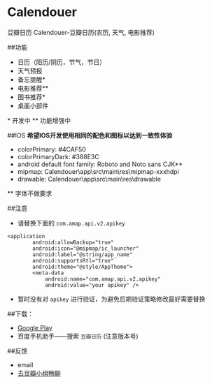 # Calendouer
豆瓣日历
Calendouer-豆瓣日历(农历, 天气, 电影推荐)

##功能
- 日历（阳历/阴历，节气，节日）
- 天气预报
- 备忘提醒*
- 电影推荐**
- 图书推荐*
- 桌面小部件

\* 开发中
\** 功能增强中

##IOS
**希望IOS开发使用相同的配色和图标以达到一致性体验**
- colorPrimary: \#4CAF50
- colorPrimaryDark: \#388E3C
- android default font family: Roboto and Noto sans CJK**
- mipmap: Calendouer\app\src\main\res\mipmap-xxxhdpi
- drawable: Calendouer\app\src\main\res\drawable

\** 字体不做要求

##注意
- 请替换下面的 `com.amap.api.v2.apikey`

```
<application
        android:allowBackup="true"
        android:icon="@mipmap/ic_launcher"
        android:label="@string/app_name"
        android:supportsRtl="true"
        android:theme="@style/AppTheme">
        <meta-data
            android:name="com.amap.api.v2.apikey"
            android:value="your apikey" />
```

- 暂时没有对 `apikey` 进行验证，为避免后期验证策略修改最好需要替换

##下载：
- [Google Play](https://www.douban.com/link2/?url=https%3A%2F%2Fplay.google.com%2Fstore%2Fapps%2Fdetails%3Fid%3Dcn.sealiu.calendouer)
- 百度手机助手——搜索 `豆瓣日历` (注意版本号)

##反馈
- email
- [去豆瓣小组畅聊](https://www.douban.com/group/calendouer)